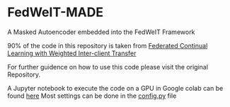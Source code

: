 # FedWeIT-MADE
A Masked Autoencoder embedded into the FedWeIT Framework

90% of the code in this repository is taken from [Federated Continual Learning with Weighted Inter-client Transfer](https://github.com/wyjeong/FedWeIT)

For further guidence on how to use this code please visit the original Repository.

A Jupyter notebook to execute the code on a GPU in Google colab can be found [here](FedWeIt_MADE.ipynb)
Most settings can be done in the [config.py](config.py) file 
